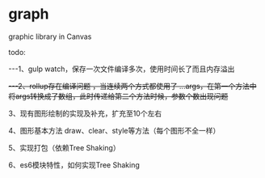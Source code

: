 # graph
graphic library in Canvas


todo:

---1、gulp watch，保存一次文件编译多次，使用时间长了而且内存溢出

~~---2、rollup存在编译问题 ，当连续两个方式都使用了 ...args，在第一个方法中将args转换成了数组，此时传递给第二个方法时候，参数个数出现问题~~

3、现有图形绘制的实现及补充，扩充至10个左右

4、图形基本方法 draw、clear、style等方法（每个图形不全一样）

5、实现打包（依赖Tree Shaking）

6、es6模块特性，如何实现Tree Shaking